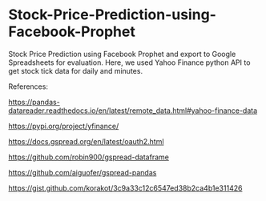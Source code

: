# Stock-Price-Prediction-using-Facebook-Prophet

Stock Price Prediction using Facebook Prophet and export to Google Spreadsheets for evaluation. Here, we used Yahoo Finance python API to get stock tick data for daily and minutes.

References:

https://pandas-datareader.readthedocs.io/en/latest/remote_data.html#yahoo-finance-data

https://pypi.org/project/yfinance/

https://docs.gspread.org/en/latest/oauth2.html

https://github.com/robin900/gspread-dataframe

https://github.com/aiguofer/gspread-pandas

https://gist.github.com/korakot/3c9a33c12c6547ed38b2ca4b1e311426

